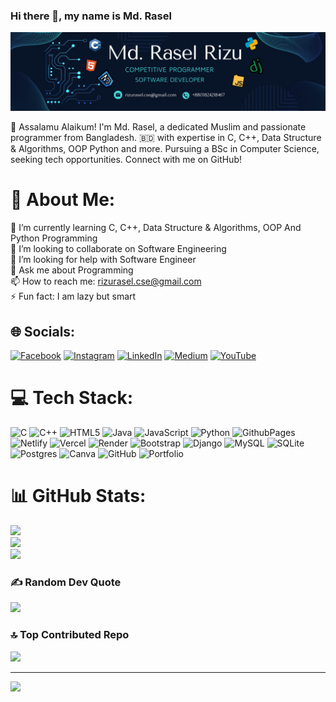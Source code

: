 ### Hi there 👋, my name is  Md. Rasel
<img src="https://github.com/Rasel006/Rasel006/blob/main/Navy Blue Geometric Technology LinkedIn Banner (1).png" />



🌟 Assalamu Alaikum! I'm Md. Rasel, a dedicated Muslim and passionate programmer from Bangladesh. 🇧🇩 with expertise in C, C++, Data Structure & Algorithms, OOP Python and more. Pursuing a BSc in Computer Science, seeking tech opportunities. Connect with me on GitHub!


# 💫 About Me:
🌱 I’m currently learning C, C++, Data Structure & Algorithms, OOP And Python Programming<br>👯 I’m looking to collaborate on Software Engineering<br>🤔 I’m looking for help with Software Engineer<br>💬 Ask me about Programming<br>📫 How to reach me: rizurasel.cse@gmail.com<br>⚡️ Fun fact: I am lazy but smart


## 🌐 Socials:
[![Facebook](https://img.shields.io/badge/Facebook-%231877F2.svg?logo=Facebook&logoColor=white)](https://facebook.com/https://www.facebook.com/rizumohammadrussell645/) [![Instagram](https://img.shields.io/badge/Instagram-%23E4405F.svg?logo=Instagram&logoColor=white)](https://instagram.com/https://www.instagram.com/rizu_mohammad_russell?igsh=cHA5M2hwcjIzanB5) [![LinkedIn](https://img.shields.io/badge/LinkedIn-%230077B5.svg?logo=linkedin&logoColor=white)](https://linkedin.com/in/https://www.linkedin.com/in/md-rasel-cse61/) [![Medium](https://img.shields.io/badge/Medium-12100E?logo=medium&logoColor=white)](https://medium.com/@https://medium.com/@rizurasel.cse) [![YouTube](https://img.shields.io/badge/YouTube-%23FF0000.svg?logo=YouTube&logoColor=white)](https://youtube.com/@http://www.youtube.com/@TheRizuSay) 

# 💻 Tech Stack:
![C](https://img.shields.io/badge/c-%2300599C.svg?style=for-the-badge&logo=c&logoColor=white) ![C++](https://img.shields.io/badge/c++-%2300599C.svg?style=for-the-badge&logo=c%2B%2B&logoColor=white) ![HTML5](https://img.shields.io/badge/html5-%23E34F26.svg?style=for-the-badge&logo=html5&logoColor=white) ![Java](https://img.shields.io/badge/java-%23ED8B00.svg?style=for-the-badge&logo=openjdk&logoColor=white) ![JavaScript](https://img.shields.io/badge/javascript-%23323330.svg?style=for-the-badge&logo=javascript&logoColor=%23F7DF1E) ![Python](https://img.shields.io/badge/python-3670A0?style=for-the-badge&logo=python&logoColor=ffdd54) ![GithubPages](https://img.shields.io/badge/github%20pages-121013?style=for-the-badge&logo=github&logoColor=white) ![Netlify](https://img.shields.io/badge/netlify-%23000000.svg?style=for-the-badge&logo=netlify&logoColor=#00C7B7) ![Vercel](https://img.shields.io/badge/vercel-%23000000.svg?style=for-the-badge&logo=vercel&logoColor=white) ![Render](https://img.shields.io/badge/Render-%46E3B7.svg?style=for-the-badge&logo=render&logoColor=white) ![Bootstrap](https://img.shields.io/badge/bootstrap-%238511FA.svg?style=for-the-badge&logo=bootstrap&logoColor=white) ![Django](https://img.shields.io/badge/django-%23092E20.svg?style=for-the-badge&logo=django&logoColor=white) ![MySQL](https://img.shields.io/badge/mysql-4479A1.svg?style=for-the-badge&logo=mysql&logoColor=white) ![SQLite](https://img.shields.io/badge/sqlite-%2307405e.svg?style=for-the-badge&logo=sqlite&logoColor=white) ![Postgres](https://img.shields.io/badge/postgres-%23316192.svg?style=for-the-badge&logo=postgresql&logoColor=white) ![Canva](https://img.shields.io/badge/Canva-%2300C4CC.svg?style=for-the-badge&logo=Canva&logoColor=white) ![GitHub](https://img.shields.io/badge/github-%23121011.svg?style=for-the-badge&logo=github&logoColor=white) ![Portfolio](https://img.shields.io/badge/Portfolio-%23000000.svg?style=for-the-badge&logo=firefox&logoColor=#FF7139)
# 📊 GitHub Stats:
![](https://github-readme-stats.vercel.app/api?username=Rasel006&theme=dark&hide_border=false&include_all_commits=false&count_private=false)<br/>
![](https://github-readme-streak-stats.herokuapp.com/?user=Rasel006&theme=dark&hide_border=false)<br/>
![](https://github-readme-stats.vercel.app/api/top-langs/?username=Rasel006&theme=dark&hide_border=false&include_all_commits=false&count_private=false&layout=compact)

### ✍️ Random Dev Quote
![](https://quotes-github-readme.vercel.app/api?type=horizontal&theme=radical)

### 🔝 Top Contributed Repo
![](https://github-contributor-stats.vercel.app/api?username=Rasel006&limit=5&theme=dark&combine_all_yearly_contributions=true)

---
[![](https://visitcount.itsvg.in/api?id=Rasel006&icon=0&color=0)](https://visitcount.itsvg.in)

<!-- Proudly created with GPRM ( https://gprm.itsvg.in ) -->

